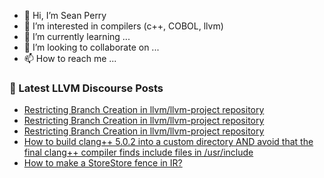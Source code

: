 - 👋 Hi, I’m Sean Perry
- 👀 I’m interested in compilers (c++, COBOL, llvm)
- 🌱 I’m currently learning ...
- 💞️ I’m looking to collaborate on ...
- 📫 How to reach me ...

<!---
s66perry/s66perry is a ✨ special ✨ repository because its `README.md` (this file) appears on your GitHub profile.
You can click the Preview link to take a look at your changes.
--->
### 📕 Latest LLVM Discourse Posts

<!-- DISCOURSE-LLVM:START -->
- [Restricting Branch Creation in llvm/llvm-project repository](https://discourse.llvm.org/t/restricting-branch-creation-in-llvm-llvm-project-repository/70023#post_10)
- [Restricting Branch Creation in llvm/llvm-project repository](https://discourse.llvm.org/t/restricting-branch-creation-in-llvm-llvm-project-repository/70023#post_9)
- [Restricting Branch Creation in llvm/llvm-project repository](https://discourse.llvm.org/t/restricting-branch-creation-in-llvm-llvm-project-repository/70023#post_8)
- [How to build clang++ 5.0.2 into a custom directory AND avoid that the final clang++ compiler finds include files in /usr/include](https://discourse.llvm.org/t/how-to-build-clang-5-0-2-into-a-custom-directory-and-avoid-that-the-final-clang-compiler-finds-include-files-in-usr-include/70025#post_2)
- [How to make a StoreStore fence in IR?](https://discourse.llvm.org/t/how-to-make-a-storestore-fence-in-ir/70027#post_1)
<!-- DISCOURSE-LLVM:END -->
